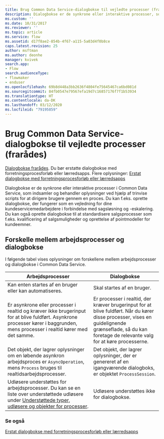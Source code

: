```yaml
---
title: Brug Common Data Service-dialogbokse til vejledte processer (frarådes) | MicrosoftDocs
description: Dialogbokse er de synkrone eller interaktive processer, som indsamler og behandler oplysninger ved hjælp af trinvise scripts for at dirigere brugere gennem en proces
ms.custom: ''
ms.date: 10/31/2017
ms.reviewer: ''
ms.topic: article
ms.service: flow
ms.assetid: d17f8ae2-854b-4f67-a115-5a03d4f0b8ce
caps.latest.revision: 25
author: msftman
ms.author: deonhe
manager: kvivek
search.app:
- Flow
search.audienceType:
- flowmaker
- enduser
ms.openlocfilehash: 69b8d448a3bb2636f4804fe75645467ca6bd081d
ms.sourcegitcommit: 84fb0547e79567efa19d7c16857176f7f1b53934
ms.translationtype: HT
ms.contentlocale: da-DK
ms.lasthandoff: 03/12/2020
ms.locfileid: "79195859"
---
```

# <a name="use-common-data-service-dialogs-for-guided-processes-deprecated"></a>Brug Common Data Service-dialogbokse til vejledte processer (frarådes)


[Dialogbokse frarådes](/dynamics365/get-started/whats-new/customer-engagement/important-changes-coming#dialogs-are-deprecated). Du bør erstatte dialogbokse med forretningsprocesforløb eller lærredsapps. Flere oplysninger: [Erstat dialogbokse med forretningsprocesforløb eller lærredsapps](replace-dialogs.md) 

Dialogbokse er de synkrone eller interaktive processer i Common Data Service, som indsamler og behandler oplysninger ved hjælp af trinvise scripts for at dirigere brugere gennem en proces. Du kan f.eks. oprette dialogbokse, der fungerer som en vejledning for dine kundeservicemedarbejdere i forbindelse med sagsløsning og -eskalering. Du kan også oprette dialogbokse til at standardisere salgsprocesser som f.eks. kvalificering af salgsmuligheder og oprettelse af pointmodeller for kundeemner.

## <a name="differences-between-workflows-and-dialogs"></a>Forskelle mellem arbejdsprocesser og dialogbokse

I følgende tabel vises oplysninger om forskellene mellem arbejdsprocesser og dialogbokse i Common Data Service.  


| Arbejdsprocesser     |    Dialogbokse      |
|---------------|--------------|
|                                                                                                  Kan enten startes af en bruger eller kan automatiseres.                                                                                                   |                                                                                          Skal startes af en bruger.                                                                                          |
|                                  Er asynkrone eller processer i realtid og kræver ikke brugerinput for at blive fuldført. Asynkrone processer kører i baggrunden, mens processer i realtid kører med det samme.                                   | Er processer i realtid, der kræver brugerinput for at blive fuldført. Når du kører disse processer, vises en guidelignende grænseflade, så du kan foretage de relevante valg for at køre processerne. |
|                                                    Det objekt, der lagrer oplysninger om en løbende asynkron arbejdsproces er `AsyncOperation`, mens `Process` bruges til realtidsarbejdsprocesser.                                                     |                                                       Det objekt, der lagrer oplysninger, der er genereret af en igangværende dialogboks, er objektet `ProcessSession`.                                                       |
|                  Udløsere understøttes for arbejdsprocesser. Du kan se en liste over understøttede udløsere under [Understøttede typer, udløsere og objekter for processer](/dynamics365/customer-engagement/developer/supported-types-triggers-entities-actions-processes).                   |                                                                                   Udløsere understøttes ikke for dialogbokse.                                                                                    |
  
### <a name="see-also"></a>Se også
[Erstat dialogbokse med forretningsprocesforløb eller lærredsapps](replace-dialogs.md)
